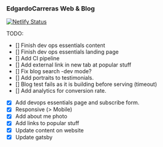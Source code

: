 ### EdgardoCarreras Web & Blog

[![Netlify Status](https://api.netlify.com/api/v1/badges/b26ecd99-4d22-4ed3-9607-7d7c4e5218e9/deploy-status)](https://app.netlify.com/sites/edgardocarreras/deploys)


TODO:
- [] Finish dev ops essentials content
- [] Finish dev ops essentials landing page
- [] Add CI pipeline
- [] Add external link in new tab at popular stuff
- [] Fix blog search -dev mode?
- [] Add portraits to testimonials.
- [] Blog test fails as it is building before serving (timeout)
- [] Add analytics for conversion rate.
- [x] Add devops essentials page and subscribe form.
- [x] Responsive (> Mobile)
- [x] Add about me photo
- [x] Add links to popular stuff
- [x] Update content on website
- [x] Update gatsby